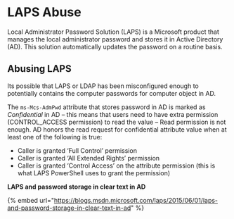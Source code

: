 # LAPS Abuse

Local Administrator Password Solution (LAPS) is a Microsoft product that manages the local administrator password and stores it in Active Directory (AD). This solution automatically updates the password on a routine basis.&#x20;

## Abusing LAPS

Its possible that LAPS or LDAP has been misconfigured enough to potentially contains the computer passwords for computer object in AD.

The `ms-Mcs-AdmPwd` attribute that stores password in AD is marked as _Confidential_ in AD – this means that users need to have extra permission (CONTROL\_ACCESS permission) to read the value – Read permission is not enough. AD honors the read request for confidential attribute value when at least one of the following is true:

* Caller is granted ‘Full Control’ permission
* Caller is granted ‘All Extended Rights’ permission
* Caller is granted ‘Control Access’ on the attribute permission (this is what LAPS PowerShell uses to grant the permission)

**LAPS and password storage in clear text in AD**

{% embed url="https://blogs.msdn.microsoft.com/laps/2015/06/01/laps-and-password-storage-in-clear-text-in-ad" %}

